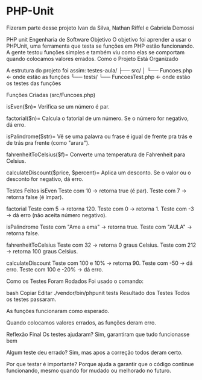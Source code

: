 # PHP-Unit
Fizeram parte desse projeto Ivan da Silva, Nathan Riffel e Gabriela Demossi

PHP unit Engenharia de Software
Objetivo
O objetivo foi aprender a usar o PHPUnit, uma ferramenta que testa se funções em PHP estão funcionando. A gente testou funções simples e também viu como elas se comportam quando colocamos valores errados.
Como o Projeto Está Organizado

A estrutura do projeto foi assim:
testes-aula/
├── src/
│   └── Funcoes.php         <- onde estão as funções
└── tests/
    └── FuncoesTest.php     <- onde estão os testes das funções

Funções Criadas (src/Funcoes.php)

isEven($n)= Verifica se um número é par.

factorial($n)= Calcula o fatorial de um número. Se o número for negativo, dá erro.

isPalindrome($str)= Vê se uma palavra ou frase é igual de frente pra trás e de trás pra frente (como "arara").

fahrenheitToCelsius($f)= Converte uma temperatura de Fahrenheit para Celsius.

calculateDiscount($price, $percent)= Aplica um desconto. Se o valor ou o desconto for negativo, dá erro.

Testes Feitos
isEven
Teste com 10 → retorna true (é par).
Teste com 7 → retorna false (é ímpar).

factorial
Teste com 5 → retorna 120.
Teste com 0 → retorna 1.
Teste com -3 → dá erro (não aceita número negativo).

isPalindrome
Teste com "Ame a ema" → retorna true.
Teste com "AULA" → retorna false.

fahrenheitToCelsius
Teste com 32 → retorna 0 graus Celsius.
Teste com 212 → retorna 100 graus Celsius.

calculateDiscount
Teste com 100 e 10% → retorna 90.
Teste com -50 → dá erro.
Teste com 100 e -20% → dá erro.

Como os Testes Foram Rodados
Foi usado o comando:

bash
Copiar
Editar
./vendor/bin/phpunit tests
Resultado dos Testes
Todos os testes passaram.

As funções funcionaram como esperado.

Quando colocamos valores errados, as funções deram erro.

Reflexão Final
Os testes ajudaram? Sim, garantiram que tudo funcionasse bem

Algum teste deu errado? Sim, mas apos a correção todos deram certo.

Por que testar é importante? Porque ajuda a garantir que o código continue funcionando, mesmo quando for mudado ou melhorado no futuro.

